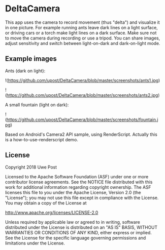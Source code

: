 
DeltaCamera
===========

This app uses the camera to record movement (thus "delta") and visualize it in one picture.
For example running ants leave dark lines on a light surface, or driving cars or a torch make 
light lines on a dark surface. Make sure not to move the camera during recording or use a tripod.
You can share images, adjust sensitivity and switch between light-on-dark and dark-on-light mode. 

Example images
--------------

Ants (dark on light):

!(https://github.com/upost/DeltaCamera/blob/master/screenshots/ants1.jpg)

!(https://github.com/upost/DeltaCamera/blob/master/screenshots/ants2.jpg)

A small fountain (light on dark):

!(https://github.com/upost/DeltaCamera/blob/master/screenshots/fountain.jpg)



Based on Android's Camera2 API sample, using RenderScript. Actually this is a how-to-use-renderscript
demo.



License
-------

Copyright 2018 Uwe Post

Licensed to the Apache Software Foundation (ASF) under one or more contributor
license agreements.  See the NOTICE file distributed with this work for
additional information regarding copyright ownership.  The ASF licenses this
file to you under the Apache License, Version 2.0 (the "License"); you may not
use this file except in compliance with the License.  You may obtain a copy of
the License at

http://www.apache.org/licenses/LICENSE-2.0

Unless required by applicable law or agreed to in writing, software
distributed under the License is distributed on an "AS IS" BASIS, WITHOUT
WARRANTIES OR CONDITIONS OF ANY KIND, either express or implied.  See the
License for the specific language governing permissions and limitations under
the License.
